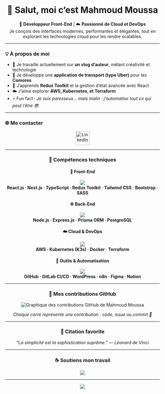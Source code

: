 <h1 align="center">👋 Salut, moi c’est Mahmoud Moussa</h1>

<p align="center">
🎨 <b>Développeur Front-End</b> | ☁️ <b>Passionné de Cloud et DevOps</b>  
<br/>
Je conçois des interfaces modernes, performantes et élégantes, tout en explorant les technologies cloud pour les rendre scalables.
</p>

---

### 💡 À propos de moi  
- 🎥 Je travaille actuellement sur **un vlog d’auteur**, mêlant créativité et technologie  
- 🚖 Je développe une **application de transport (type Uber)** pour les **Comores**  
- 🌱 J’apprends **Redux Toolkit** et la gestion d’état avancée avec React  
- ☁️ J’aime explorer **AWS, Kubernetes, et Terraform**  
- ⚡ Fun fact : *Je suis paresseux… mais malin : j’automatise tout ce qui peut l’être 😎*  

---

### 🌐 Me contacter  
<p align="center">
<a href="https://www.linkedin.com/in/mahamoudmoussa1" target="_blank">
  <img src="https://skillicons.dev/icons?i=linkedin" width="45" alt="LinkedIn"/>
</a>
</p>

---

<h3 align="center">🧠 Compétences techniques</h3>

<h4 align="center">🎨 Front-End</h4>
<p align="center">
  <img src="https://skillicons.dev/icons?i=react,nextjs,typescript,redux,tailwind,bootstrap,sass" /><br/>
  <b>React.js · Next.js · TypeScript · Redux Toolkit · Tailwind CSS · Bootstrap · SASS</b>
</p>

<h4 align="center">⚙️ Back-End</h4>
<p align="center">
  <img src="https://skillicons.dev/icons?i=nodejs,express,prisma,postgresql" /><br/>
  <b>Node.js · Express.js · Prisma ORM · PostgreSQL</b>
</p>

<h4 align="center">☁️ Cloud & DevOps</h4>
<p align="center">
  <img src="https://skillicons.dev/icons?i=aws,kubernetes,docker,terraform" /><br/>
  <b>AWS · Kubernetes (K3s) · Docker · Terraform</b>
</p>

<h4 align="center">🧰 Outils & Automatisation</h4>
<p align="center">
  <img src="https://skillicons.dev/icons?i=github,gitlab,wordpress,n8n,figma,notion" /><br/>
  <b>GitHub · GitLab CI/CD · WordPress · n8n · Figma · Notion</b>
</p>

---

<h3 align="center">📅 Mes contributions GitHub</h3>
<p align="center">
  <img src="https://github-readme-activity-graph.vercel.app/graph?username=Mahmoud974&bg_color=0D1117&color=00AEFF&line=00AEFF&point=FFFFFF&hide_border=true" alt="Graphique des contributions GitHub de Mahmoud Moussa" />
</p>

<p align="center">
  <i>Chaque carré représente une contribution : code, issue ou commit 💪</i>
</p>

---

<h3 align="center">💬 Citation favorite</h3>
<p align="center"><i>“La simplicité est la sophistication suprême.” — Léonard de Vinci</i></p>

---

<h3 align="center">☕ Soutiens mon travail</h3>
<p align="center">
  <a href="https://paypal.me/@Mahmoud974">
    <img src="https://img.shields.io/badge/Soutenir%20sur-PayPal-00457C?style=for-the-badge&logo=paypal&logoColor=white"/>
  </a>
</p>

---

<p align="center">
  <img src="https://visitcount.itsvg.in/api?id=Mahmoud974&label=Visiteurs&color=6&icon=5&pretty=true" />
</p>
